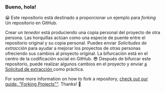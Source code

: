 ### Bueno, hola!
😀
Este repositorio está destinado a proporcionar un ejemplo para *forking* Un repositorio en GitHub.

Crear un *tenedor* está produciendo una copia personal del proyecto de otra persona. Las horquillas actúan como una especie de puente entre el repositorio original y su copia personal. Puedes enviar *Solicitudes de extracción* para ayudar a mejorar los proyectos de otras personas ofreciendo sus cambios al proyecto original. La bifurcación está en el centro de la codificación social en GitHub.
😎
Después de bifurcar este repositorio, puede realizar algunos cambios en el proyecto y enviar [ a Solicitud de extracción ]( https://github.com/octocat/Spoon-Knife/pulls) como práctica.

For some more information on how to fork a repository, [check out our guide, "Forking Projects""](http://guides.github.com/overviews/forking/). Thanks! :sparkling_heart:
